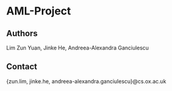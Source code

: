 # AML-Project 

## Authors
Lim Zun Yuan, Jinke He, Andreea-Alexandra Ganciulescu 

## Contact
{zun.lim, jinke.he, andreea-alexandra.ganciulescu}@cs.ox.ac.uk

